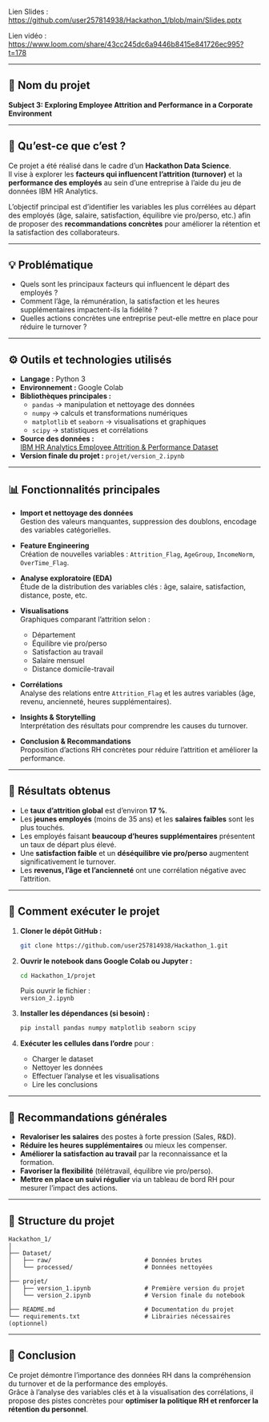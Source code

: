 Lien Slides : https://github.com/user257814938/Hackathon_1/blob/main/Slides.pptx

Lien vidéo : https://www.loom.com/share/43cc245dc6a9446b8415e841726ec995?t=178

---

## 🎯 Nom du projet  
**Subject 3: Exploring Employee Attrition and Performance in a Corporate Environment**

---

## 🧠 Qu’est-ce que c’est ?  

Ce projet a été réalisé dans le cadre d’un **Hackathon Data Science**.  
Il vise à explorer les **facteurs qui influencent l’attrition (turnover)** et la **performance des employés** au sein d’une entreprise à l’aide du jeu de données IBM HR Analytics.  

L’objectif principal est d’identifier les variables les plus corrélées au départ des employés (âge, salaire, satisfaction, équilibre vie pro/perso, etc.) afin de proposer des **recommandations concrètes** pour améliorer la rétention et la satisfaction des collaborateurs.

---

## 💡 Problématique  

- Quels sont les principaux facteurs qui influencent le départ des employés ?  
- Comment l’âge, la rémunération, la satisfaction et les heures supplémentaires impactent-ils la fidélité ?  
- Quelles actions concrètes une entreprise peut-elle mettre en place pour réduire le turnover ?  

---

## ⚙️ Outils et technologies utilisés  

- **Langage :** Python 3  
- **Environnement :** Google Colab  
- **Bibliothèques principales :**  
  - `pandas` → manipulation et nettoyage des données  
  - `numpy` → calculs et transformations numériques  
  - `matplotlib` et `seaborn` → visualisations et graphiques  
  - `scipy` → statistiques et corrélations  
- **Source des données :**  
  [IBM HR Analytics Employee Attrition & Performance Dataset](https://www.ibm.com/analytics/data)  
- **Version finale du projet :** `projet/version_2.ipynb`  

---

## 📊 Fonctionnalités principales  

- **Import et nettoyage des données**  
  Gestion des valeurs manquantes, suppression des doublons, encodage des variables catégorielles.  

- **Feature Engineering**  
  Création de nouvelles variables : `Attrition_Flag`, `AgeGroup`, `IncomeNorm`, `OverTime_Flag`.  

- **Analyse exploratoire (EDA)**  
  Étude de la distribution des variables clés : âge, salaire, satisfaction, distance, poste, etc.  

- **Visualisations**  
  Graphiques comparant l’attrition selon :  
  - Département  
  - Équilibre vie pro/perso  
  - Satisfaction au travail  
  - Salaire mensuel  
  - Distance domicile-travail  

- **Corrélations**  
  Analyse des relations entre `Attrition_Flag` et les autres variables (âge, revenu, ancienneté, heures supplémentaires).  

- **Insights & Storytelling**  
  Interprétation des résultats pour comprendre les causes du turnover.  

- **Conclusion & Recommandations**  
  Proposition d’actions RH concrètes pour réduire l’attrition et améliorer la performance.  

---

## 🧩 Résultats obtenus  

- Le **taux d’attrition global** est d’environ **17 %**.  
- Les **jeunes employés** (moins de 35 ans) et les **salaires faibles** sont les plus touchés.  
- Les employés faisant **beaucoup d’heures supplémentaires** présentent un taux de départ plus élevé.  
- Une **satisfaction faible** et un **déséquilibre vie pro/perso** augmentent significativement le turnover.  
- Les **revenus, l’âge et l’ancienneté** ont une corrélation négative avec l’attrition.  

---

## 🚀 Comment exécuter le projet  

1. **Cloner le dépôt GitHub :**  
   ```bash
   git clone https://github.com/user257814938/Hackathon_1.git
   ```
2. **Ouvrir le notebook dans Google Colab ou Jupyter :**  
   ```bash
   cd Hackathon_1/projet
   ```
   Puis ouvrir le fichier :  
   `version_2.ipynb`

3. **Installer les dépendances (si besoin) :**  
   ```bash
   pip install pandas numpy matplotlib seaborn scipy
   ```

4. **Exécuter les cellules dans l’ordre** pour :  
   - Charger le dataset  
   - Nettoyer les données  
   - Effectuer l’analyse et les visualisations  
   - Lire les conclusions  

---

## 🧭 Recommandations générales  

- **Revaloriser les salaires** des postes à forte pression (Sales, R&D).  
- **Réduire les heures supplémentaires** ou mieux les compenser.  
- **Améliorer la satisfaction au travail** par la reconnaissance et la formation.  
- **Favoriser la flexibilité** (télétravail, équilibre vie pro/perso).  
- **Mettre en place un suivi régulier** via un tableau de bord RH pour mesurer l’impact des actions.

---

## 📁 Structure du projet  

```
Hackathon_1/
│
├── Dataset/
│   ├── raw/                          # Données brutes
│   └── processed/                    # Données nettoyées
│
├── projet/
│   ├── version_1.ipynb               # Première version du projet
│   └── version_2.ipynb               # Version finale du notebook
│
├── README.md                         # Documentation du projet
└── requirements.txt                  # Librairies nécessaires (optionnel)
```

---

## 🏁 Conclusion  

Ce projet démontre l’importance des données RH dans la compréhension du turnover et de la performance des employés.  
Grâce à l’analyse des variables clés et à la visualisation des corrélations, il propose des pistes concrètes pour **optimiser la politique RH et renforcer la rétention du personnel**.



